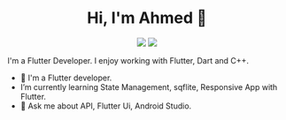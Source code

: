 
<h1 align="center">Hi, I'm Ahmed 👋</h1>
<p align="center">
    <a href="https://www.facebook.com/ahmed.line.6/"><img src="https://img.shields.io/badge/facebook-%231FA1F1?style=flat&logo=facebook&logoColor=white"/></a>
    <a href="https://www.linkedin.com/in/ahmed-badour"><img src="https://img.shields.io/badge/linkedin-%230177B5?style=flat&logo=linkedin&logoColor=white"/></a>
   </p>

I'm a Flutter Developer. I enjoy working with Flutter, Dart and C++.

- 🔭 I'm a Flutter developer.
- I’m currently learning State Management, sqflite, Responsive App with Flutter.
- 💬 Ask me about API, Flutter Ui, Android Studio.
